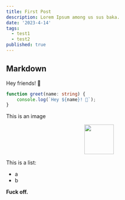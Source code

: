 ```yaml
---
title: First Post
description: Lorem Ipsum among us sus baka.
date: '2023-4-14'
tags:
  - test1
  - test2
published: true
---
```


## Markdown

Hey friends! 👋

```ts
function greet(name: string) {
	console.log(`Hey ${name}! 👋`);
}
```

This is an image

![](/favicon.png)

This is a list:

- a
- b

**Fuck off.**

<style>
  img {
    width: 5rem;
  
    display: block;
    margin-left: auto;
    margin-right: auto;
  }
</style>